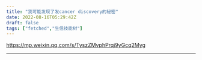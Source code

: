 ```yaml
---
title: "我可能发现了发cancer discovery的秘密"
date: 2022-08-16T05:29:42Z
draft: false
tags: ["fetched","生信技能树"]
---
```


https://mp.weixin.qq.com/s/TyszZMvphPrqj9yGcq2Myg

---

